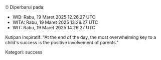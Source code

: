 ⏰ Diperbarui pada:
- WIB: Rabu, 19 Maret 2025 12.26.27 UTC
- WITA: Rabu, 19 Maret 2025 13.26.27 UTC
- WIT: Rabu, 19 Maret 2025 14.26.27 UTC

Kutipan Inspiratif:
"At the end of the day, the most overwhelming key to a child's success is the positive involvement of parents."


Kategori: success

